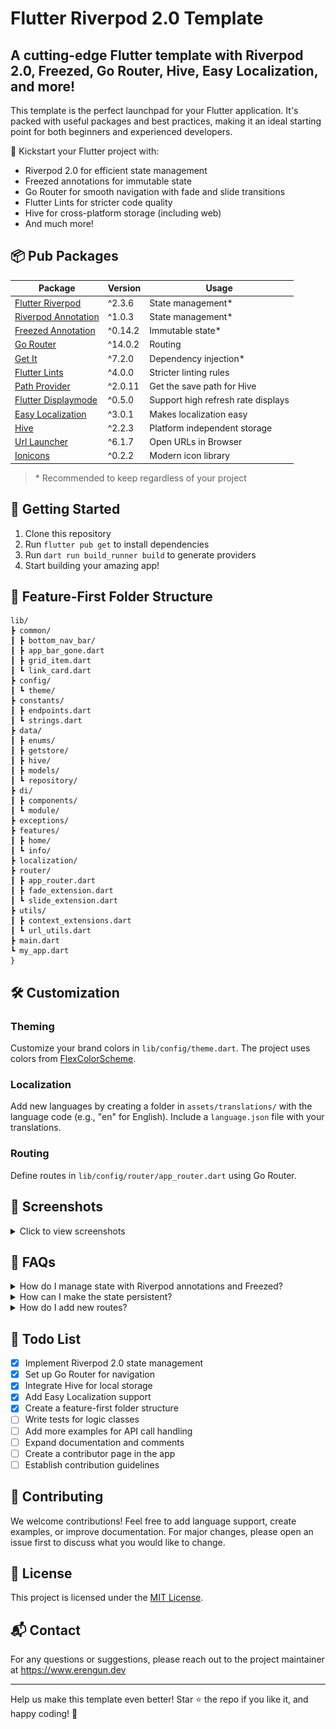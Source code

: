 # Flutter Riverpod 2.0 Template

## A cutting-edge Flutter template with Riverpod 2.0, Freezed, Go Router, Hive, Easy Localization, and more!

This template is the perfect launchpad for your Flutter application. It's packed with useful packages and best practices, making it an ideal starting point for both beginners and experienced developers.

🚀 Kickstart your Flutter project with:
- Riverpod 2.0 for efficient state management
- Freezed annotations for immutable state
- Go Router for smooth navigation with fade and slide transitions
- Flutter Lints for stricter code quality
- Hive for cross-platform storage (including web)
- And much more!

## 📦 Pub Packages

| Package | Version | Usage |
|---------|---------|-------|
| [Flutter Riverpod](https://pub.dev/packages/flutter_riverpod) | ^2.3.6 | State management* |
| [Riverpod Annotation](https://pub.dev/packages/riverpod) | ^1.0.3 | State management* |
| [Freezed Annotation](https://pub.dev/packages/freezed_annotation) | ^0.14.2 | Immutable state* |
| [Go Router](https://pub.dev/packages/go_router) | ^14.0.2 | Routing |
| [Get It](https://pub.dev/packages/get_it) | ^7.2.0 | Dependency injection* |
| [Flutter Lints](https://pub.dev/packages/flutter_lints) | ^4.0.0 | Stricter linting rules |
| [Path Provider](https://pub.dev/packages/path_provider) | ^2.0.11 | Get the save path for Hive |
| [Flutter Displaymode](https://pub.dev/packages/flutter_displaymode) | ^0.5.0 | Support high refresh rate displays |
| [Easy Localization](https://pub.dev/packages/easy_localization) | ^3.0.1 | Makes localization easy |
| [Hive](https://pub.dev/packages/hive) | ^2.2.3 | Platform independent storage |
| [Url Launcher](https://pub.dev/packages/url_launcher) | ^6.1.7 | Open URLs in Browser |
| [Ionicons](https://pub.dev/packages/ionicons) | ^0.2.2 | Modern icon library |

> \* Recommended to keep regardless of your project

## 🚀 Getting Started

1. Clone this repository
2. Run `flutter pub get` to install dependencies
3. Run `dart run build_runner build` to generate providers
4. Start building your amazing app!

## 📁 Feature-First Folder Structure

```
lib/
┣ common/
┃ ┣ bottom_nav_bar/
┃ ┣ app_bar_gone.dart
┃ ┣ grid_item.dart
┃ ┗ link_card.dart
┣ config/
┃ ┗ theme/
┣ constants/
┃ ┣ endpoints.dart
┃ ┗ strings.dart
┣ data/
┃ ┣ enums/
┃ ┣ getstore/
┃ ┣ hive/
┃ ┣ models/
┃ ┗ repository/
┣ di/
┃ ┣ components/
┃ ┗ module/
┣ exceptions/
┣ features/
┃ ┣ home/
┃ ┗ info/
┣ localization/
┣ router/
┃ ┣ app_router.dart
┃ ┣ fade_extension.dart
┃ ┗ slide_extension.dart
┣ utils/
┃ ┣ context_extensions.dart
┃ ┗ url_utils.dart
┣ main.dart
┗ my_app.dart
}
```

## 🛠 Customization

### Theming
Customize your brand colors in `lib/config/theme.dart`. The project uses colors from [FlexColorScheme](https://rydmike.com/flexcolorscheme/themesplayground-v7-2/).

### Localization
Add new languages by creating a folder in `assets/translations/` with the language code (e.g., "en" for English). Include a `language.json` file with your translations.

### Routing
Define routes in `lib/config/router/app_router.dart` using Go Router.

## 📸 Screenshots

<details>
<summary>Click to view screenshots</summary>

### Light Theme 
| Home | Info |
|------|------|
| ![Home Light](./assets/img/home_light.jpg) | ![Info Light](./assets/img/info_light.jpg) |

### Dark Theme
| Home | Info |
|------|------|
| ![Home Dark](./assets/img/home_dark.jpg) | ![Info Dark](./assets/img/info_dark.jpg) |

### Web
| Home Light | Info Light |
|------------|------------|
| ![Home Light Web](./assets/img/home_light_web.jpg) | ![Info Light Web](./assets/img/info_light_web.jpg) |

| Home Dark | Info Dark |
|-----------|-----------|
| ![Home Dark Web](./assets/img/home_dark_web.jpg) | ![Info Dark Web](./assets/img/info_dark_web.jpg) |

</details>

## 🔧 FAQs

<details>
<summary>How do I manage state with Riverpod annotations and Freezed?</summary>

1. Create a freezed UI model class
2. Create a logic class with Riverpod annotations
3. Run build_runner to generate providers
4. Use the provider in your widgets

See the README for detailed examples.
</details>

<details>
<summary>How can I make the state persistent?</summary>

Use Hive or another storage solution in conjunction with your state management. See the theme state example in the README for implementation details.
</details>

<details>
<summary>How do I add new routes?</summary>

1. Define the route in the SGORouter enum
2. Add the route to the GoRouter configuration
3. Use `context.go(SGRoute.your_route_name.route)` to navigate

</details>

## 📝 Todo List

- [x] Implement Riverpod 2.0 state management
- [x] Set up Go Router for navigation
- [x] Integrate Hive for local storage
- [x] Add Easy Localization support
- [x] Create a feature-first folder structure
- [ ] Write tests for logic classes
- [ ] Add more examples for API call handling
- [ ] Expand documentation and comments
- [ ] Create a contributor page in the app
- [ ] Establish contribution guidelines

## 🤝 Contributing

We welcome contributions! Feel free to add language support, create examples, or improve documentation. For major changes, please open an issue first to discuss what you would like to change.

## 📄 License

This project is licensed under the [MIT License](./LICENSE.md).

## 📬 Contact

For any questions or suggestions, please reach out to the project maintainer at https://www.erengun.dev

---

Help us make this template even better! Star ⭐ the repo if you like it, and happy coding! 🚀